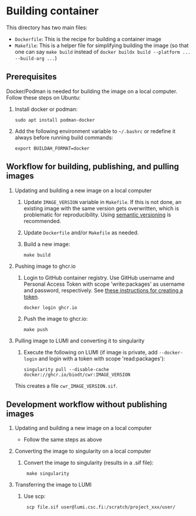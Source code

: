 # Building container

This directory has two main files:
- `Dockerfile`: This is the recipe for building a container image
- `Makefile`: This is a helper file for simplifying building the image (so that one can say `make build` instead of `docker buildx build --platform ... --build-arg ...`)


## Prerequisites

Docker/Podman is needed for building the image on a local computer. Follow these steps on Ubuntu:

1. Install docker or podman:

       sudo apt install podman-docker

2. Add the following environment variable to `~/.bashrc` or redefine it always before running build commands:

       export BUILDAH_FORMAT=docker


## Workflow for building, publishing, and pulling images

1. Updating and building a new image on a local computer

   1. Update `IMAGE_VERSION` variable in `Makefile`.
      If this is not done, an existing image with the same version gets overwritten, which is problematic for reproducibility.
      Using [semantic versioning](https://semver.org/) is recommended.

   2. Update `Dockerfile` and/or `Makefile` as needed.

   3. Build a new image:

          make build

2. Pushing image to ghcr.io

    1. Login to GitHub container registry.
       Use GitHub username and Personal Access Token with scope 'write:packages' as username and password, respectively.
       See [these instructions for creating a token](https://docs.github.com/en/authentication/keeping-your-account-and-data-secure/creating-a-personal-access-token#creating-a-personal-access-token-classic).

           docker login ghcr.io

    2. Push the image to ghcr.io:

           make push

3. Pulling image to LUMI and converting it to singularity

    1. Execute the following on LUMI (if image is private, add `--docker-login` and login with a token with scope 'read:packages'):

           singularity pull --disable-cache docker://ghcr.io/biodt/cwr:IMAGE_VERSION

      This creates a file `cwr_IMAGE_VERSION.sif`.


## Development workflow without publishing images

1. Updating and building a new image on a local computer

   - Follow the same steps as above

2. Converting the image to singularity on a local computer

   1. Convert the image to singularity (results in a .sif file):

           make singularity

3. Transferring the image to LUMI

   1. Use scp:

           scp file.sif user@lumi.csc.fi:/scratch/project_xxx/user/

